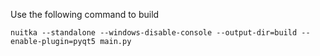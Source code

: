 Use the following command to build

```
nuitka --standalone --windows-disable-console --output-dir=build --enable-plugin=pyqt5 main.py
```

